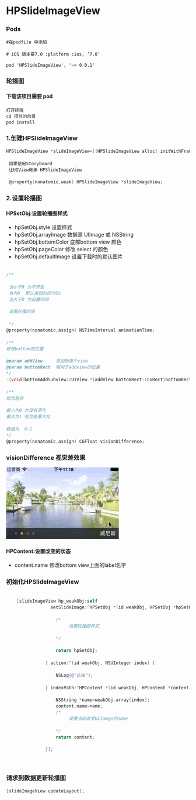 # HPSlideImageView

### Pods 

```
#在podfile 中添加

# iOS 版本要7.0 :platform :ios, ‘7.0’
```
```
pod 'HPSlideImageView', '~> 0.0.1'
```

### 轮播图
#### 下载该项目需要 pod 

```
打开终端
cd 项目的目录
pod install
```

### 1.创建HPSlideImageView

```objective-c
HPSlideImageView *slideImageView=[[HPSlideImageView alloc] initWithFrame:CGRectMake(0, 0, SCREEN_WIDTH, 200)];
 
 如果使用Storyboard
 让UIView继承 HPSlideImageView
 
 @property(nonatomic,weak) HPSlideImageView *slideImageView;
```

### 2.设置轮播图

#### HPSetObj:设置轮播图样式

- hpSetObj.style        设置样式
- hpSetObj.arrayImage   数据源 UIImage 或  NSString
- hpSetObj.bottomColor  底部bottom view 颜色
- hpSetObj.pageColor    修改 select 的颜色
- hpSetObj.defaultImage 设置下载时的默认图片

```objective-c

/**
 
 当小于0 为不开启
 当为0  默认运动时间为5s
 当大于0 为设置时间
 
 设置轮播时间
 
 */
@property(nonatomic,assign) NSTimeInterval animationTime;

/**
修改bottom的位置

@param addView     添加到那个view
@param bottomRect  相对于addview的位置
*/
-(void)bottomAddSubview:(UIView *)addView bottomRect:(CGRect)bottomRect;
	
/**
视觉差异
 
最小为0 为没有变化
最大为1 视觉差最大化
 
数值为  0~1
*/
@property(nonatomic,assign) CGFloat visionDifference;        
```

### visionDifference 视觉差效果

![image](https://github.com/lanhaiyang/HPSlideImageView/blob/master/README/visionAnimation.gif)

#### HPContent:设置改变的状态

- content.name        修改bottom view上面的label名字 


### 初始化HPSlideImageView


```objective-c

    [slideImageView hp_weakObj:self
                 setSlideImage:^HPSetObj *(id weakObj, HPSetObj *hpSetObj) {
                   
                   /*
                   		设置轮播图样式
                   
                   */
                   
                   return hpSetObj;
                   
               } action:^(id weakObj, NSUInteger index) {
               
                   NSLog(@"点击");
                   
               } indexPath:^HPContent *(id weakObj, HPContent *content, NSUInteger index) {
                   
                   NSString *name=weakObj.array[index];
                   content.name=name;
                   /*
                   		设置当前改变UIIamge的name
                   
                   */
                   return content;
                   
               }];   
                           
    
```
### 请求到数据更新轮播图

```objective-c
[slideImageView updateLayout];
```
